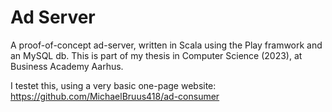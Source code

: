 # Ad Server

A proof-of-concept ad-server, written in Scala using the Play framwork and an MySQL db.
This is part of my thesis in Computer Science (2023), at Business Academy Aarhus.

I testet this, using a very basic one-page website:  
https://github.com/MichaelBruus418/ad-consumer


